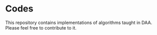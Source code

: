 # Codes
This repository contains implementations of algorithms taught in DAA. Please feel free to contribute to it.
